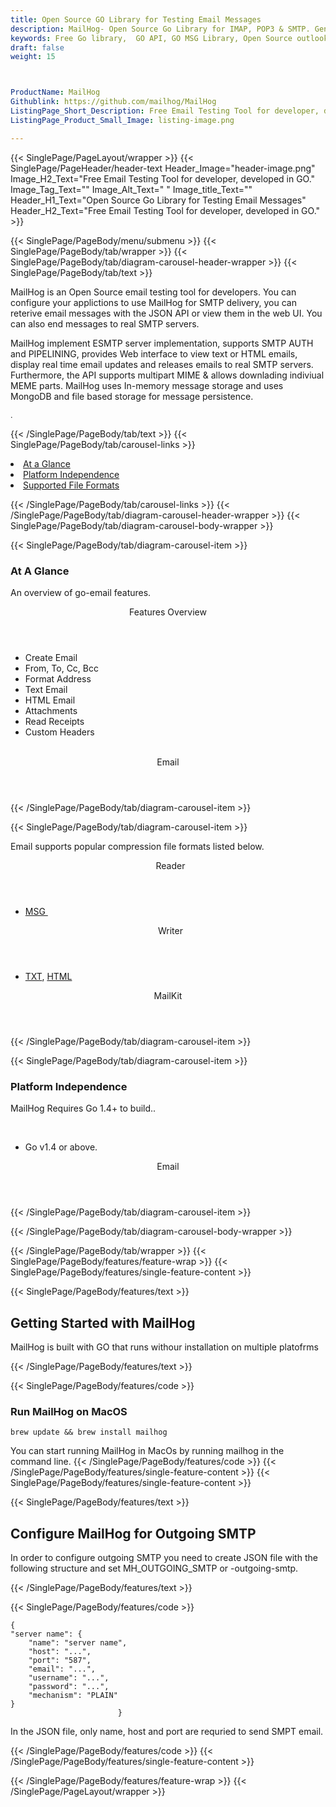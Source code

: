 ```yaml
---
title: Open Source GO Library for Testing Email Messages
description: MailHog- Open Source Go Library for IMAP, POP3 & SMTP. Generate Message with Attachments, Encrypt/Decrypt Messages with PGP/MIME.
keywords: Free Go library,  GO API, GO MSG Library, Open Source outlook Library, GO POP3 library, create  MSG Documents, SMTPGO .GO Libraries, GO outlook, GO IMAP, GO EML, c-sharp, email, mime, mime-parser, dkim, smime, smtp, imap, pop3, imap-client, pop3-client, smtp-client
draft: false
weight: 15



ProductName: MailHog
Githublink: https://github.com/mailhog/MailHog
ListingPage_Short_Description: Free Email Testing Tool for developer, developed in GO.
ListingPage_Product_Small_Image: listing-image.png 

---
```


{{< SinglePage/PageLayout/wrapper >}}
{{< SinglePage/PageHeader/header-text
Header_Image="header-image.png"
Image_H2_Text="Free Email Testing Tool for developer, developed in GO."
Image_Tag_Text=""
Image_Alt_Text=" "
Image_title_Text=""
Header_H1_Text="Open Source Go Library for Testing Email Messages"
Header_H2_Text="Free Email Testing Tool for developer, developed in GO." >}}

{{< SinglePage/PageBody/menu/submenu >}}
{{< SinglePage/PageBody/tab/wrapper >}}
{{< SinglePage/PageBody/tab/diagram-carousel-header-wrapper >}}
{{< SinglePage/PageBody/tab/text >}}



<p>MailHog is an Open Source email testing tool for developers. You can configure your applictions to use MailHog for SMTP delivery, you can reterive email messages with the JSON API or view them in the web UI. You can also end messages to real SMTP servers.</p>
<p>MailHog implement ESMTP server implementation, supports SMTP AUTH and PIPELINING, provides Web interface to view text or HTML emails, display real time email updates and releases emails to real SMTP servers. Furthermore, the API supports multipart MIME & allows downlading indiviual MEME parts. MailHog uses In-memory message storage and uses MongoDB and file based storage for message persistence.</p>
<p><span style="font-size: 12.16px;">. </span></p>

{{< /SinglePage/PageBody/tab/text >}}
{{< SinglePage/PageBody/tab/carousel-links >}}

<li data-target="#diagramcarousel" data-slide-to="0"><a href="#">At a Glance</a></li>
<li data-target="#diagramcarousel" data-slide-to="2"><a href="#">Platform Independence</a></li>
<li data-target="#diagramcarousel" data-slide-to="1"><a class="activetab" href="#">Supported File Formats</a></li>


{{< /SinglePage/PageBody/tab/carousel-links >}}
{{< /SinglePage/PageBody/tab/diagram-carousel-header-wrapper >}}
{{< SinglePage/PageBody/tab/diagram-carousel-body-wrapper >}}

{{< SinglePage/PageBody/tab/diagram-carousel-item >}}
<h3>At A Glance</h3>
<p>An overview of go-email features.</p>
<div class="diagram1 d1-poi">
<div class="d1-row">
<div class="d1-col d1-left"><header>Features Overview</header>
<ul>
<li>Create Email</li>
<li>From, To, Cc, Bcc</li>
<li>Format Address</li>
<li>Text Email</li>
<li>HTML Email</li>
<li>Attachments</li>
<li>Read Receipts</li>
<li>Custom Headers</li>
</ul>
</div>
<!--/left -->
<div class="d1-col d1-right"> </div>
</div>
<div class="d1-logo" style="border: none;"><!--<img src='listing-image.png' alt="Compression APIs for .NET" />--><header>Email</header><footer><small></small></footer></div>
<!--/logo--></div>
<!--/diagram1-->
{{< /SinglePage/PageBody/tab/diagram-carousel-item >}}

{{< SinglePage/PageBody/tab/diagram-carousel-item >}}
<p>Email supports popular compression file formats listed below.</p>
<div class="diagram1 d2  d1-poi">
<div class="d1-row">
<div class="d1-col d1-left"><header><i class="fa fa-arrows-v "> </i> Reader</header>
<ul>
<li><a href="https://wiki.fileformat.com/email/msg/">MSG </a></li>
</ul>
</div>
<!--/left-->
<div class="d1-col d1-right"><header><i class="fa  fa-long-arrow-down"> </i> Writer</header>
<ul>
<li><a href="https://wiki.fileformat.com/word-processing/txt/">TXT</a>, <a href="https://wiki.fileformat.com/web/html/">HTML</a></li>
</ul>
</div>
<!--/right--></div>
<!--/row-->
<div class="d1-logo" style="border: none;"><header>MailKit</header><footer><small></small></footer></div>
<!--/logo--></div>
<!--/diagram2-->
{{< /SinglePage/PageBody/tab/diagram-carousel-item >}}

{{< SinglePage/PageBody/tab/diagram-carousel-item >}}
<h3>Platform Independence</h3>
<p>MailHog Requires Go 1.4+ to build..</p>
<div class="diagram1 d1-poi">
<div class="d1-row">
<div class="d1-col d1-left"> </div>
<div class="d1-col d1-right">
<ul>
<li>Go v1.4 or above.</li>
</ul>
</div>
</div>
<!--/row-->
<div class="d1-logo" style="border: none;"><header>Email</header><footer><small></small></footer></div>
<!--/logo--></div>
<!--/diagram2 -->
{{< /SinglePage/PageBody/tab/diagram-carousel-item >}}

{{< /SinglePage/PageBody/tab/diagram-carousel-body-wrapper >}}

{{< /SinglePage/PageBody/tab/wrapper >}}
{{< SinglePage/PageBody/features/feature-wrap >}}
{{< SinglePage/PageBody/features/single-feature-content >}}

{{< SinglePage/PageBody/features/text >}}
<h2 class="h2title">Getting Started with MailHog</h2>
<p>MailHog is built with GO that runs withour installation on multiple platofrms</p>
{{< /SinglePage/PageBody/features/text >}}

{{< SinglePage/PageBody/features/code >}}
<h3>Run MailHog on MacOS</h3>
<pre><code class="html">brew update && brew install mailhog</code></pre>

You can start running MailHog in MacOs by running mailhog in the command line.
{{< /SinglePage/PageBody/features/code >}}
{{< /SinglePage/PageBody/features/single-feature-content >}}
{{< SinglePage/PageBody/features/single-feature-content >}}

{{< SinglePage/PageBody/features/text >}}
<h2 class="h2title">Configure MailHog for Outgoing SMTP</h2>
<p>In order to configure outgoing SMTP you need to create JSON file with the following structure and set MH_OUTGOING_SMTP or -outgoing-smtp.</p>
{{< /SinglePage/PageBody/features/text >}}

{{< SinglePage/PageBody/features/code >}}
<pre><code class="html">{
"server name": {
    "name": "server name",
    "host": "...",
    "port": "587",
    "email": "...",
    "username": "...",
    "password": "...",
    "mechanism": "PLAIN"
}
                        }</code></pre>
<p>In the JSON file, only name, host and port are requried to send SMPT email.</p>


{{< /SinglePage/PageBody/features/code >}}
{{< /SinglePage/PageBody/features/single-feature-content >}}

{{< /SinglePage/PageBody/features/feature-wrap >}}
{{< /SinglePage/PageLayout/wrapper >}}